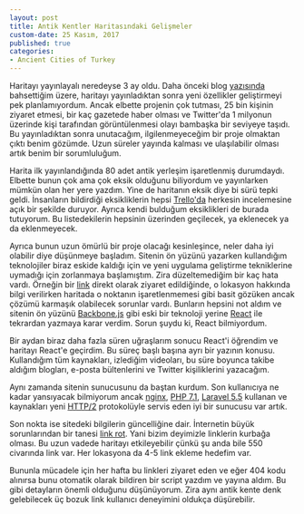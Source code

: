 ```yaml
---
layout: post
title: Antik Kentler Haritasındaki Gelişmeler
custom-date: 25 Kasım, 2017
published: true
categories: 
- Ancient Cities of Turkey
---
```


Haritayı yayınlayalı neredeyse 3 ay oldu. Daha önceki blog [yazısında](https://raicem.github.io/2017/08/28/turkiyenin-antik-kentleri/) bahsettiğim üzere, haritayı yayınladıktan sonra yeni özellikler geliştirmeyi pek planlamıyordum. Ancak elbette projenin çok tutması, 25 bin kişinin ziyaret etmesi, bir kaç gazetede haber olması ve Twitter'da 1 milyonun üzerinde kişi tarafından görüntülenmesi olayı bambaşka bir seviyeye taşıdı. Bu yayınladıktan sonra unutacağım, ilgilenmeyeceğim bir proje olmaktan çıktı benim gözümde. Uzun süreler yayında kalması ve ulaşılabilir olması artık benim bir sorumluluğum.

Harita ilk yayınlandığında 80 adet antik yerleşim işaretlenmiş durumdaydı. Elbette bunun çok ama çok eksik olduğunu biliyordum ve yayınlarken mümkün olan her yere yazdım. Yine de haritanın eksik diye bi sürü tepki geldi. İnsanların bildirdiği eksikliklerin hepsi [Trello'da](https://trello.com/b/3HLV5QDp/ancientcitiesturkeycom) herkesin
incelemesine açık bir şekilde duruyor. Ayrıca kendi bulduğum eksiklikleri de burada tutuyorum. Bu listedekilerin hepsinin üzerinden geçilecek, ya eklenecek ya da eklenmeyecek.

Ayrıca bunun uzun ömürlü bir proje olacağı kesinleşince, neler daha iyi olabilir diye düşünmeye başladım. Sitenin ön yüzünü yazarken kullandığım teknolojiler biraz eskide kaldığı için ve yeni uygulama geliştirme tekniklerine uymadığı için zorlanmaya başlamıştım. Zira düzeltemediğim bir kaç hata vardı. Örneğin bir [link](https://ancientcitiesturkey.com/tr/knidos) direkt olarak ziyaret edildiğinde, o lokasyon hakkında bilgi verilirken haritada o noktanın işaretlenmemesi gibi basit gözüken ancak çözümü karmaşık olabilecek sorunlar vardı. Bunların hepsini not aldım ve sitenin ön yüzünü [Backbone.js](http://backbonejs.org/) gibi eski bir teknoloji yerine [React](https://reactjs.org/) ile tekrardan yazmaya karar verdim. Sorun şuydu ki, React bilmiyordum.

Bir aydan biraz daha fazla süren uğraşlarım sonucu React'i öğrendim ve haritayı React'e geçirdim. Bu süreç başlı başına ayrı bir yazının konusu. Kullandığım tüm kaynakları, izlediğim videoları, bu süre boyunca takibe aldığım blogları, e-posta bültenlerini ve Twitter kişiliklerini yazacağım.

Aynı zamanda sitenin sunucusunu da baştan kurdum. Son kullanıcıya ne kadar yansıyacak bilmiyorum ancak [nginx](https://nginx.org/en/), [PHP 7.1](http://php.net/), [Laravel 5.5](https://laravel.com/) kullanan ve kaynakları yeni [HTTP/2](https://en.wikipedia.org/wiki/HTTP/2) protokolüyle servis eden iyi bir sunucusu var artık. 

Son nokta ise sitedeki bilgilerin güncelliğine dair. İnternetin büyük sorunlarından bir tanesi [link rot](https://journalistsresource.org/studies/society/internet/website-linking-best-practices-media-online-publishers). Yani bizim deyimizle linklerin kurbağa olması. Bu uzun vadede haritayı etkileyebilir çünkü şu anda bile 550 civarında link var. Her lokasyona da 4-5 link ekleme hedefim var. 

Bununla mücadele için her hafta bu linkleri ziyaret eden ve eğer 404 kodu alınırsa bunu otomatik olarak bildiren bir script yazdım ve yayına aldım. Bu gibi detayların önemli olduğunu düşünüyorum. Zira aynı antik kente denk gelebilecek üç bozuk link kullanıcı deneyimini oldukça düşürebilir.